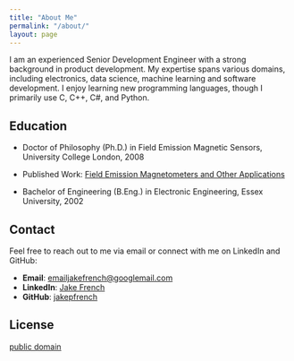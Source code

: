 ```yaml
---
title: "About Me"
permalink: "/about/"
layout: page
---
```


I am an experienced Senior Development Engineer with a strong background in product development. My expertise spans various domains, including electronics, data science, machine learning and software development. I enjoy learning new programming languages, though I primarily use C, C++, C#, and Python.


## Education

 - Doctor of Philosophy (Ph.D.) in Field Emission Magnetic Sensors, University College London, 2008
 - Published Work: [Field Emission Magnetometers and Other Applications](https://www.amazon.com/Field-Emission-Magnetometers-Other-Applications/dp/3846598755)

 - Bachelor of Engineering (B.Eng.) in Electronic Engineering, Essex University, 2002
 

## Contact

Feel free to reach out to me via email or connect with me on LinkedIn and GitHub:

- **Email**: [emailjakefrench@googlemail.com](mailto:emailjakefrench@googlemail.com)
- **LinkedIn**: [Jake French](https://www.linkedin.com/in/jake-french-phd-6731b63a)
- **GitHub**: [jakepfrench](https://github.com/jakepfrench/)


## License

[public domain](http://unlicense.org/)

